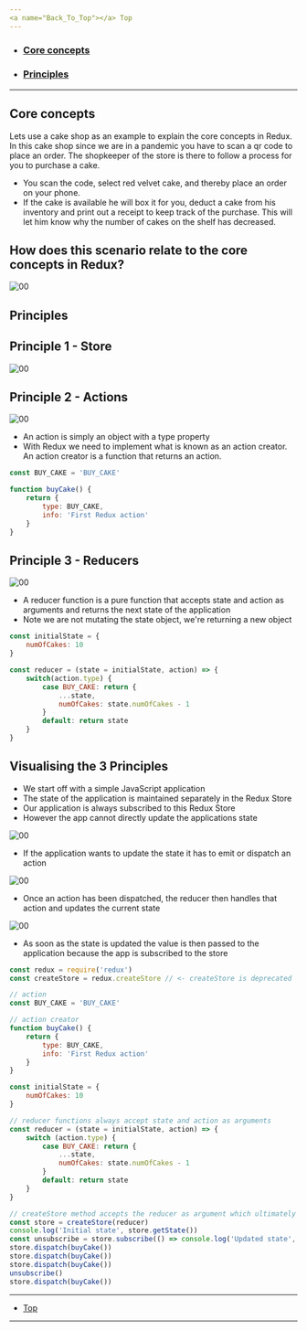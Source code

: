 ```yaml
---
<a name="Back_To_Top"></a> Top
---
```


- ### [Core concepts](#Core_concepts)
- ### [Principles](#Principles)

---

## <a name="Core_concepts"></a>Core concepts

Lets use a cake shop as an example to explain the core concepts in Redux. In this cake shop since we are in a pandemic you have to scan a qr code to place an order. The shopkeeper of the store is there to follow a process for you to purchase a cake.

- You scan the code, select red velvet cake, and thereby place an order on your phone. 
- If the cake is available he will box it for you, deduct a cake from his inventory and print out a receipt to keep track of the purchase. This will let him know why the number of cakes on the shelf has decreased. 

## How does this scenario relate to the core concepts in Redux?

![00](./images/00.png)

## <a name="Principles"></a>Principles

## Principle 1 - Store

![00](./images/01.png)

## Principle 2 - Actions

![00](./images/02.png)

- An action is simply an object with a type property
- With Redux we need to implement what is known as an action creator. An action creator is a function that returns an action.

```js
const BUY_CAKE = 'BUY_CAKE'

function buyCake() {
    return {
        type: BUY_CAKE,
        info: 'First Redux action'
    }
}
```

## Principle 3 - Reducers

![00](./images/03.png)

- A reducer function is a pure function that accepts state and action as arguments and returns the next state of the application
- Note we are not mutating the state object, we're returning a new object

```js
const initialState = {
    numOfCakes: 10
}

const reducer = (state = initialState, action) => {
    switch(action.type) {
        case BUY_CAKE: return {
            ...state,
            numOfCakes: state.numOfCakes - 1
        }
        default: return state
    }
}
```

## Visualising the 3 Principles

- We start off with a simple JavaScript application
- The state of the application is maintained separately in the Redux Store
- Our application is always subscribed to this Redux Store
- However the app cannot directly update the applications state

![00](./images/04.png)

- If the application wants to update the state it has to emit or dispatch an action

![00](./images/05.png)

- Once an action has been dispatched, the reducer then handles that action and updates the current state

![00](./images/06.png)

- As soon as the state is updated the value is then passed to the application because the app is subscribed to the store


```js
const redux = require('redux')
const createStore = redux.createStore // <- createStore is deprecated

// action
const BUY_CAKE = 'BUY_CAKE'

// action creator
function buyCake() {
    return {
        type: BUY_CAKE,
        info: 'First Redux action'
    }
}

const initialState = {
    numOfCakes: 10
}

// reducer functions always accept state and action as arguments
const reducer = (state = initialState, action) => {
    switch (action.type) {
        case BUY_CAKE: return {
            ...state,
            numOfCakes: state.numOfCakes - 1
        }
        default: return state
    }
}

// createStore method accepts the reducer as argument which ultimately updates the state held by the store
const store = createStore(reducer)
console.log('Initial state', store.getState())
const unsubscribe = store.subscribe(() => console.log('Updated state', store.getState()))
store.dispatch(buyCake())
store.dispatch(buyCake())
store.dispatch(buyCake())
unsubscribe()
store.dispatch(buyCake())
```

---

- [Top](#Back_To_Top)

---

